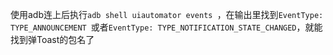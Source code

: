 使用adb连上后执行`adb shell uiautomator events `，在输出里找到`EventType: TYPE_ANNOUNCEMENT `或者`EventType: TYPE_NOTIFICATION_STATE_CHANGED`，就能找到弹Toast的包名了